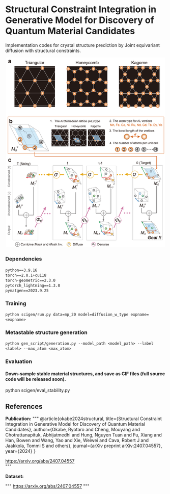 # Structural Constraint Integration in Generative Model for Discovery of Quantum Material Candidates

Implementation codes for crystal structure prediction by Joint equivariant diffusion with structural constraints.  

<p align="center">
  <img src="assets/figure1.png" width="500">
</p>

### Dependencies

```
python==3.9.16   
torch==2.0.1+cu118   
torch-geometric==2.3.0   
pytorch_lightning==1.3.8   
pymatgen==2023.9.25   
```

### Training

```
python scigen/run.py data=mp_20 model=diffusion_w_type expname=<expname>   
```



### Metastable structure generation

```
python gen_script/generation.py --model_path <model_path> --label <label> --max_atom <max_atom>   
```


### Evaluation

#### Down-sample stable material structures, and save as CIF files (full source code will be released soon). 
python scigen/eval_stability.py    



## References
**Publication:** 
"""
@article{okabe2024structural,
  title={Structural Constraint Integration in Generative Model for Discovery of Quantum Material Candidates},
  author={Okabe, Ryotaro and Cheng, Mouyang and Chotrattanapituk, Abhijatmedhi and Hung, Nguyen Tuan and Fu, Xiang and Han, Bowen and Wang, Yao and Xie, Weiwei and Cava, Robert J and Jaakkola, Tommi S and others},
  journal={arXiv preprint arXiv:2407.04557},
  year={2024}
}    

https://arxiv.org/abs/2407.04557    
"""

**Dataset:** 

"""
https://arxiv.org/abs/2407.04557
"""


